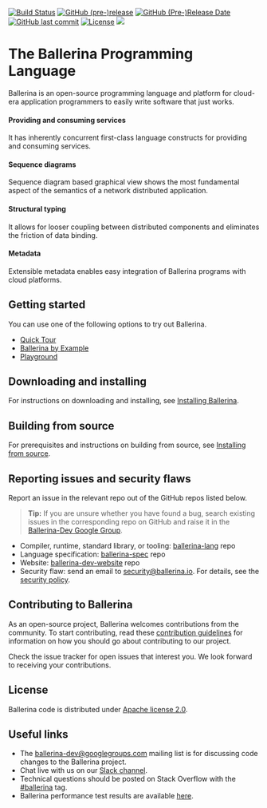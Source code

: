   [![Build Status](https://travis-ci.com/ballerina-platform/ballerina-lang.svg?branch=master)](https://travis-ci.com/ballerina-platform/ballerina-lang)
  [![GitHub (pre-)release](https://img.shields.io/github/release/ballerina-platform/ballerina-lang/all.svg)](https://github.com/ballerina-platform/ballerina-lang/releases)
  [![GitHub (Pre-)Release Date](https://img.shields.io/github/release-date-pre/ballerina-platform/ballerina-lang.svg)](https://github.com/ballerina-platform/ballerina-lang/releases)
  [![GitHub last commit](https://img.shields.io/github/last-commit/ballerina-platform/ballerina-lang.svg)](https://github.com/ballerina-platform/ballerina-lang/commits/master)
  [![License](https://img.shields.io/badge/License-Apache%202.0-blue.svg)](https://opensource.org/licenses/Apache-2.0)
  ![](https://github.com/ballerina-platform/ballerina-lang/workflows/Ballerina%20daily%20build/badge.svg)

# The Ballerina Programming Language

Ballerina is an open-source programming language and platform for cloud-era application programmers to easily write software that just works.

#### Providing and consuming services
It has inherently concurrent first-class language constructs for providing and consuming services.

#### Sequence diagrams
Sequence diagram based graphical view shows the most fundamental aspect of the semantics of a network distributed application.

#### Structural typing
It allows for looser coupling between distributed components and eliminates the friction of data binding.

#### Metadata
Extensible metadata enables easy integration of Ballerina programs with cloud platforms. 

## Getting started

You can use one of the following options to try out Ballerina.

* [Quick Tour](https://ballerina.io/v1-2/learn/quick-tour/)
* [Ballerina by Example](https://ballerina.io/learn/by-example/) 
* [Playground](https://play.ballerina.io/)

## Downloading and installing

For instructions on downloading and installing, see [Installing Ballerina](https://ballerina.io/v1-2/learn/installing-ballerina/).

## Building from source

For prerequisites and instructions on building from source, see [Installing from source](https://ballerina.io/v1-2/learn/installing-ballerina/#installing-from-source).

## Reporting issues and security flaws

Report an issue in the relevant repo out of the GitHub repos listed below. 

>**Tip:** If you are unsure whether you have found a bug, search existing issues in the corresponding repo on GitHub and raise it in the [Ballerina-Dev Google Group](#https://groups.google.com/forum/#!forum/ballerina-dev).
  - Compiler, runtime, standard library, or tooling: <a href="https://github.com/ballerina-platform/ballerina-lang/issues">ballerina-lang</a> repo
  - Language specification: <a href="https://github.com/ballerina-platform/ballerina-spec/issues">ballerina-spec</a> repo
  - Website: <a href="https://github.com/ballerina-platform/ballerina-dev-website/issues">ballerina-dev-website</a> repo
  - Security flaw: send an email to security@ballerina.io. For details, see the <a href="https://ballerina.io/security/">security policy</a>.


## Contributing to Ballerina

As an open-source project, Ballerina welcomes contributions from the community. To start contributing, read these [contribution guidelines](https://github.com/ballerina-platform/ballerina-lang/blob/master/CONTRIBUTING.md) for information on how you should go about contributing to our project.

Check the issue tracker for open issues that interest you. We look forward to receiving your contributions.

## License

Ballerina code is distributed under [Apache license 2.0](https://github.com/ballerina-platform/ballerina-lang/blob/master/LICENSE).

## Useful links

* The ballerina-dev@googlegroups.com mailing list is for discussing code changes to the Ballerina project.
* Chat live with us on our [Slack channel](https://ballerina.io/community/slack/).
* Technical questions should be posted on Stack Overflow with the [#ballerina](https://stackoverflow.com/questions/tagged/ballerina) tag.
* Ballerina performance test results are available [here](performance/benchmarks/summary.md).
